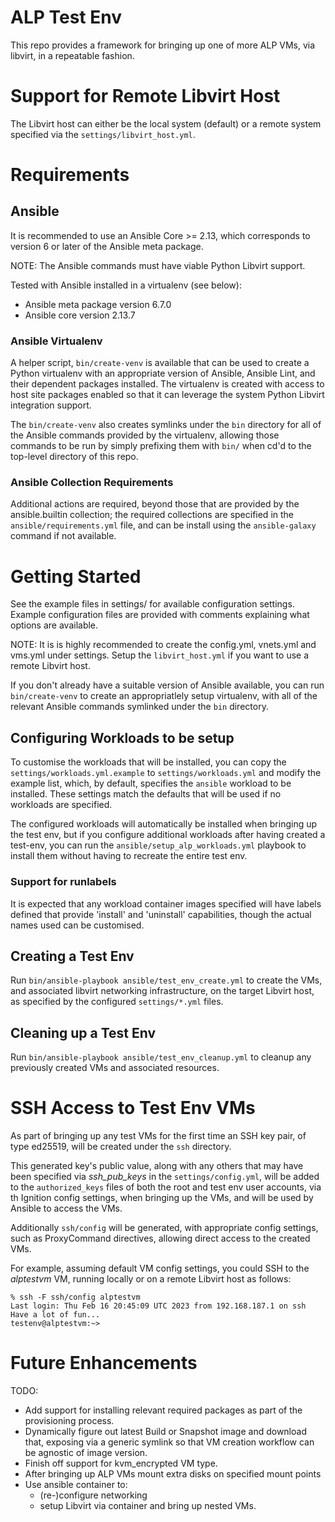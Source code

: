 # ALP Test Env

This repo provides a framework for bringing up one of more ALP VMs, via
libvirt, in a repeatable fashion.

# Support for Remote Libvirt Host

The Libvirt host can either be the local system (default) or a remote
system specified via the `settings/libvirt_host.yml`.


# Requirements

## Ansible
It is recommended to use an Ansible Core >= 2.13, which corresponds to
version 6 or later of the Ansible meta package.

NOTE: The Ansible commands must have viable Python Libvirt support.

Tested with Ansible installed in a virtualenv (see below):
  * Ansible meta package version 6.7.0
  * Ansible core version 2.13.7

### Ansible Virtualenv

A helper script, `bin/create-venv` is available that can be used to
create a Python virtualenv with an appropriate version of Ansible,
Ansible Lint, and their dependent packages installed. The virtualenv
is created with access to host site packages enabled so that it can
leverage the system Python Libvirt integration support.

The `bin/create-venv` also creates symlinks under the `bin` directory
for all of the Ansible commands provided by the virtualenv, allowing
those commands to be run by simply prefixing them with `bin/` when
cd'd to the top-level directory of this repo.

### Ansible Collection Requirements

Additional actions are required, beyond those that are provided by the
ansible.builtin collection; the required collections are specified in
the `ansible/requirements.yml` file, and can be install using the
`ansible-galaxy` command if not available.


# Getting Started
See the example files in settings/ for available configuration settings.
Example configuration files are provided with comments explaining what
options are available.

NOTE: It is is highly recommended to create the config.yml, vnets.yml
and vms.yml under settings. Setup the `libvirt_host.yml` if you want to
use a remote Libvirt host.

If you don't already have a suitable version of Ansible available, you
can run `bin/create-venv` to create an appropriatlely setup virtualenv,
with all of the relevant Ansible commands symlinked under the `bin`
directory.

## Configuring Workloads to be setup

To customise the workloads that will be installed, you can copy the
`settings/workloads.yml.example` to `settings/workloads.yml` and modify
the example list, which, by default, specifies the `ansible` workload
to be installed. These settings match the defaults that will be used if
no workloads are specified.

The configured workloads will automatically be installed when bringing
up the test env, but if you configure additional workloads after having
created a test-env, you can run the `ansible/setup_alp_workloads.yml`
playbook to install them without having to recreate the entire test env.

### Support for runlabels

It is expected that any workload container images specified will have
labels defined that provide 'install' and 'uninstall' capabilities,
though the actual names used can be customised.

## Creating a Test Env

Run `bin/ansible-playbook ansible/test_env_create.yml` to create the VMs,
and associated libvirt networking infrastructure, on the target Libvirt
host, as specified by the configured `settings/*.yml` files.

## Cleaning up a Test Env

Run `bin/ansible-playbook ansible/test_env_cleanup.yml` to cleanup any
previously created VMs and associated resources.


# SSH Access to Test Env VMs

As part of bringing up any test VMs for the first time an SSH key pair,
of type ed25519, will be created under the `ssh` directory.

This generated key's public value, along with any others that may have
been specified via *ssh_pub_keys* in the `settings/config.yml`, will be
added to the `authorized_keys` files of both the root and test env user
accounts, via th Ignition config settings, when bringing up the VMs, and
will be used by Ansible to access the VMs.

Additionally `ssh/config` will be generated, with appropriate config
settings, such as ProxyCommand directives, allowing direct access to
the created VMs.

For example, assuming default VM config settings, you could SSH to the
*alptestvm* VM, running locally or on a remote Libvirt host as follows:

```
% ssh -F ssh/config alptestvm
Last login: Thu Feb 16 20:45:09 UTC 2023 from 192.168.187.1 on ssh
Have a lot of fun...
testenv@alptestvm:~>
```

# Future Enhancements

TODO:
  * Add support for installing relevant required packages as part of
    the provisioning process.
  * Dynamically figure out latest Build or Snapshot image and download
    that, exposing via a generic symlink so that VM creation workflow
    can be agnostic of image version.
  * Finish off support for kvm_encrypted VM type.
  * After bringing up ALP VMs mount extra disks on specified mount points
  * Use ansible container to:
    * (re-)configure networking
    * setup Libvirt via container and bring up nested VMs.

